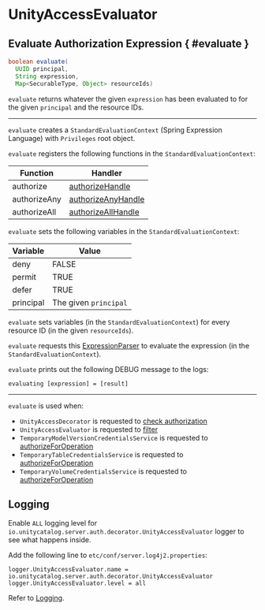 # UnityAccessEvaluator

## Evaluate Authorization Expression { #evaluate }

``` java
boolean evaluate(
  UUID principal,
  String expression,
  Map<SecurableType, Object> resourceIds)
```

`evaluate` returns whatever the given `expression` has been evaluated to for the given `principal` and the resource IDs.

---

`evaluate` creates a `StandardEvaluationContext` (Spring Expression Language) with `Privileges` root object.

`evaluate` registers the following functions in the `StandardEvaluationContext`:

Function | Handler
-|-
authorize | [authorizeHandle](UnityCatalogAuthorizer.md#authorize)
authorizeAny | [authorizeAnyHandle](UnityCatalogAuthorizer.md#authorizeAny)
authorizeAll | [authorizeAllHandle](UnityCatalogAuthorizer.md#authorizeAll)

`evaluate` sets the following variables in the `StandardEvaluationContext`:

Variable | Value
-|-
 deny | FALSE
 permit | TRUE
 defer | TRUE
 principal | The given `principal`

`evaluate` sets variables (in the `StandardEvaluationContext`) for every resource ID (in the given `resourceIds`).

`evaluate` requests this [ExpressionParser](#parser) to evaluate the expression (in the `StandardEvaluationContext`).

`evaluate` prints out the following DEBUG message to the logs:

``` text
evaluating [expression] = [result]
```

---

`evaluate` is used when:

* `UnityAccessDecorator` is requested to [check authorization](UnityAccessDecorator.md#checkAuthorization)
* `UnityAccessEvaluator` is requested to [filter](#filter)
* `TemporaryModelVersionCredentialsService` is requested to [authorizeForOperation](../server/TemporaryModelVersionCredentialsService.md#authorizeForOperation)
* `TemporaryTableCredentialsService` is requested to [authorizeForOperation](../server/TemporaryTableCredentialsService.md#authorizeForOperation)
* `TemporaryVolumeCredentialsService` is requested to [authorizeForOperation](../server/TemporaryVolumeCredentialsService.md#authorizeForOperation)

## Logging

Enable `ALL` logging level for `io.unitycatalog.server.auth.decorator.UnityAccessEvaluator` logger to see what happens inside.

Add the following line to `etc/conf/server.log4j2.properties`:

``` text
logger.UnityAccessEvaluator.name = io.unitycatalog.server.auth.decorator.UnityAccessEvaluator
logger.UnityAccessEvaluator.level = all
```

Refer to [Logging](../logging.md).
